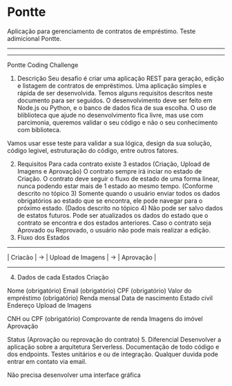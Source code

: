 # Pontte

Aplicação para gerenciamento de contratos de empréstimo.
Teste adimicional Pontte.

-------------------------------------------------------------------------------------------------------------
-------------------------------------------------------------------------------------------------------------

Pontte Coding Challenge
1. Descrição
Seu desafio é criar uma aplicação REST para geração, edição e listagem de contratos de emprëstimos. Uma aplicação simples e rápida de ser desenvolvida. Temos alguns requisitos descritos neste documento para ser seguidos. O desenvolvimento deve ser feito em Node.js ou Python, e o banco de dados fica de sua escolha. O uso de bliblioteca que ajude no desenvolvimento fica livre, mas use com parcimonia, queremos validar o seu código e não o seu conhecimento com biblioteca.

Vamos usar esse teste para validar a sua lógica, design da sua solução, código legivel, estruturação do código, entre outros fatores.

2. Requisitos
Para cada contrato existe 3 estados (Criação, Upload de Imagens e Aprovação)
O contrato sempre irá inciar no estado de Criação.
O contrato deve seguir o fluxo de estado de uma forma linear, nunca podendo estar mais de 1 estado ao mesmo tempo. (Conforme descrito no tópico 3)
Somente quando o usuário enviar todos os dados obrigatórios ao estado que se encontra, ele pode navegar para o próximo estado. (Dados descrito no tópico 4)
Não pode ser salvo dados de estatos futuros.
Pode ser atualizados os dados do estado que o contrato se encontra e dos estados anteriores.
Caso o contrato seja Aprovado ou Reprovado, o usuário não pode mais realizar a edição.
3. Fluxo dos Estados
----------------          ------------------------          ----------------
|    Criacão    |    ->   |   Upload de Imagens   |    ->   |   Aprovação  |
----------------          ------------------------          ----------------
4. Dados de cada Estados
Criação

Nome (obrigatório)
Email (obrigatório)
CPF (obrigatório)
Valor do empréstimo (obrigatório)
Renda mensal
Data de nascimento
Estado civil
Endereço
Upload de Imagens

CNH ou CPF (obrigatório)
Comprovante de renda
Imagens do imóvel
Aprovação

Status (Aprovação ou reprovação do contrato)
5. Diferencial
Desenvolver a aplicação sobre a arquitetura Serverless.
Documentação de todo código e dos endpoints.
Testes unitários e ou de integração.
Qualquer duvida pode entrar em contato via email.

Não precisa desenvolver uma interface gráfica
